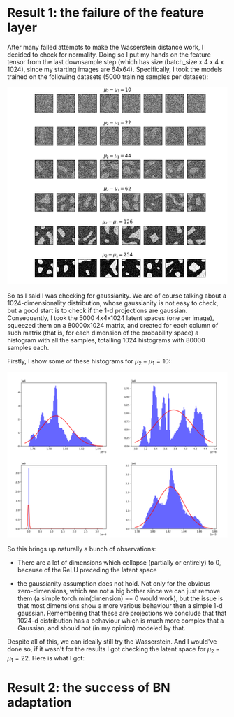 # Result 1: the failure of the feature layer

After many failed attempts to make the Wasserstein distance work, I decided to check for normality. Doing so I put my hands on the feature tensor from the last downsample step (which has size (batch_size x 4 x 4 x 1024), since my starting images are 64x64). Specifically, I took the models trained on the following datasets (5000 training samples per dataset):

  ![alt text](https://github.com/MarcoFurlan99/2_Results_on_BN_and_Wasserstein_failure/blob/master/feature_space/samples.png?raw=true)

So as I said I was checking for gaussianity. We are of course talking about a 1024-dimensionality distribution, whose gaussianity is not easy to check, but a good start is to check if the 1-d projections are gaussian. Consequently, I took the 5000 4x4x1024 latent spaces (one per image), squeezed them on a 80000x1024 matrix, and created for each column of such matrix (that is, for each dimension of the probability space) a histogram with all the samples, totalling 1024 histograms with 80000 samples each.

Firstly, I show some of these histograms for $\mu_2 - \mu_1 = 10$:

  ![alt text](https://github.com/MarcoFurlan99/2_Results_on_BN_and_Wasserstein_failure/blob/master/feature_space/mu_distance_10.png?raw=true)

So this brings up naturally a bunch of observations:

- There are a lot of dimensions which collapse (partially or entirely) to 0, because of the ReLU preceding the latent space

- the gaussianity assumption does not hold. Not only for the obvious zero-dimensions, which are not a big bother since we can just remove them (a simple torch.min(dimension) == 0 would work), but the issue is that most dimensions show a more various behaviour then a simple 1-d gaussian. Remembering that these are projections we conclude that that 1024-d distribution has a behaviour which is much more complex that a Gaussian, and should not (in my opinion) modeled by that.

Despite all of this, we can ideally still try the Wasserstein. And I would've done so, if it wasn't for the results I got checking the latent space for $\mu_2 - \mu_1 = 22$. Here is what I got:


# Result 2: the success of BN adaptation

